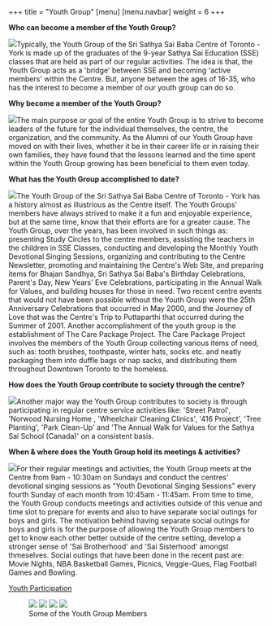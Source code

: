 +++
title = "Youth Group"
[menu]
	[menu.navbar]
		weight = 6
+++

**Who can become a member of the Youth Group?**

<img src="/img/youth-group/pic1.jpg" class="align-right">Typically, the Youth Group of the Sri Sathya Sai Baba Centre of Toronto - York is made up of the graduates of the 9-year Sathya Sai Education (SSE) classes that are held as part of our regular activities. The idea is that, the Youth Group acts as a 'bridge' between SSE and becoming 'active members' within the Centre. But, anyone between the ages of 16-35, who has the interest to become a member of our youth group can do so.

**Why become a member of the Youth Group?**

<img src="/img/youth-group/pic2.jpg" class="align-left">The main purpose or goal of the entire Youth Group is to strive to become leaders of the future for the individual themselves, the centre, the organization, and the community. As the Alumni of our Youth Group have moved on with their lives, whether it be in their career life or in raising their own families, they have found that the lessons learned and the time spent within the Youth Group growing has been beneficial to them even today.

**What has the Youth Group accomplished to date?**

<img src="/img/youth-group/pic3.jpg" class="align-right">The Youth Group of the Sri Sathya Sai Baba Centre of Toronto - York has a history almost as illustrious as the Centre itself. The Youth Groups' members have always strived to make it a fun and enjoyable experience, but at the same time, know that their efforts are for a greater cause. The Youth Group, over the years, has been involved in such things as: presenting Study Circles to the centre members, assisting the teachers in the children in SSE Classes, conducting and developing the Monthly Youth Devotional Singing Sessions, organizing and contributing to the Centre Newsletter, promoting and maintaining the Centre's Web Site, and preparing items for Bhajan Sandhya, Sri Sathya Sai Baba's Birthday Celebrations, Parent's Day, New Years' Eve Celebrations, participating in the Annual Walk for Values, and building houses for those in need. Two recent centre events that would not have been possible without the Youth Group were the 25th Anniversary Celebrations that occurred in May 2000, and the Journey of Love that was the Centre's Trip to Puttaparthi that occurred during the Summer of 2001. Another accomplishment of the youth group is the establishment of The Care Package Project. The Care Package Project involves the members of the Youth Group collecting various items of need, such as: tooth brushes, toothpaste, winter hats, socks etc. and neatly packaging them into duffle bags or nap sacks, and distributing them throughout Downtown Toronto to the homeless.

**How does the Youth Group contribute to society through the centre?**

<img src="/img/youth-group/pic4.jpg" class="align-left">Another major way the Youth Group contributes to society is through participating in regular centre service activities like: 'Street Patrol', 'Norwood Nursing Home , 'Wheelchair Cleaning Clinics', '416 Project', 'Tree Planting', 'Park Clean-Up' and 'The Annual Walk for Values for the Sathya Sai School (Canada)' on a consistent basis.

**When & where does the Youth Group hold its meetings & activities?**

<img src="/img/youth-group/pic5.jpg" class="align-right">For their regular meetings and activities, the Youth Group meets at the Centre from 9am - 10:30am on Sundays and conduct the centres' devotional singing sessions as "Youth Devotional Singing Sessions" every fourth Sunday of each month from 10:45am - 11:45am. From time to time, the Youth Group conducts meetings and activities outside of this venue and time slot to prepare for events and also to have separate social outings for boys and girls. The motivation behind having separate social outings for boys and girls is for the purpose of allowing the Youth Group members to get to know each other better outside of the centre setting, develop a stronger sense of 'Sai Brotherhood' and 'Sai Sisterhood' amongst thmeselves. Social outings that have been done in the recent past are: Movie Nights, NBA Basketball Games, Picnics, Veggie-Ques, Flag Football Games and Bowling.

[Youth Participation](#)

<figure class="grid2x2">
	<img src="/img/youth-group/gridtl.jpg">
	<img src="/img/youth-group/gridtr.jpg">
	<img src="/img/youth-group/gridbl.jpg">
	<img src="/img/youth-group/gridbr.jpg">
	<figcaption>Some of the Youth Group Members</figcaption>
</figure>

